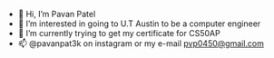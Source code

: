 - 👋 Hi, I’m Pavan Patel
- 👀 I’m interested in going to U.T Austin to be a computer engineer 
- 🌱 I’m currently trying to get my certificate for CS50AP
- 📫 @pavanpat3k on instagram or my e-mail pvp0450@gmail.com 
